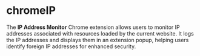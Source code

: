# chromeIP
The **IP Address Monitor** Chrome extension allows users to monitor IP addresses associated with resources loaded by the current website. It logs the IP addresses and displays them in an extension popup, helping users identify foreign IP addresses for enhanced security.
